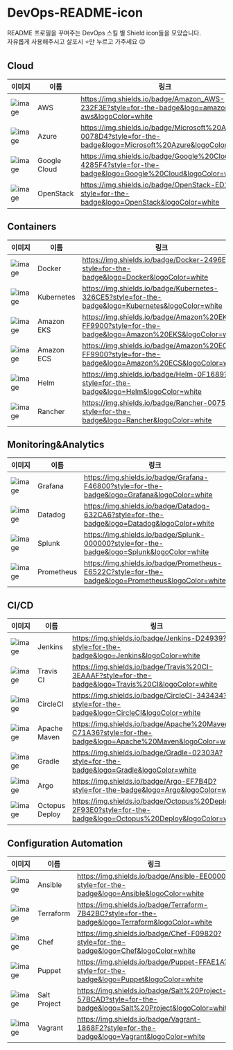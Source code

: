 # DevOps-README-icon
README 프로필을 꾸며주는 DevOps 스킬 별 Shield icon들을 모았습니다.   
자유롭게 사용해주시고 살포시 ⭐️만 누르고 가주세요 😉


## Cloud
|이미지|이름|링크|
|------|---|---|
|![image](https://img.shields.io/badge/Amazon_AWS-232F3E?style=for-the-badge&logo=amazon-aws&logoColor=white)|AWS|https://img.shields.io/badge/Amazon_AWS-232F3E?style=for-the-badge&logo=amazon-aws&logoColor=white|
|![image](https://img.shields.io/badge/Microsoft%20Azure-0078D4?style=for-the-badge&logo=Microsoft%20Azure&logoColor=white)|Azure|https://img.shields.io/badge/Microsoft%20Azure-0078D4?style=for-the-badge&logo=Microsoft%20Azure&logoColor=white|
|![image](https://img.shields.io/badge/Google%20Cloud-4285F4?style=for-the-badge&logo=Google%20Cloud&logoColor=white)|Google Cloud|https://img.shields.io/badge/Google%20Cloud-4285F4?style=for-the-badge&logo=Google%20Cloud&logoColor=white|
|![image](https://img.shields.io/badge/OpenStack-ED1944?style=for-the-badge&logo=OpenStack&logoColor=white)|OpenStack|https://img.shields.io/badge/OpenStack-ED1944?style=for-the-badge&logo=OpenStack&logoColor=white|

## Containers
|이미지|이름|링크|
|------|---|---|
|![image](https://img.shields.io/badge/Docker-2496ED?style=for-the-badge&logo=Docker&logoColor=white)|Docker|https://img.shields.io/badge/Docker-2496ED?style=for-the-badge&logo=Docker&logoColor=white|
|![image](https://img.shields.io/badge/Kubernetes-326CE5?style=for-the-badge&logo=Kubernetes&logoColor=white)|Kubernetes|https://img.shields.io/badge/Kubernetes-326CE5?style=for-the-badge&logo=Kubernetes&logoColor=white|
|![image](https://img.shields.io/badge/Amazon%20EKS-FF9900?style=for-the-badge&logo=Amazon%20EKS&logoColor=white)|Amazon EKS|https://img.shields.io/badge/Amazon%20EKS-FF9900?style=for-the-badge&logo=Amazon%20EKS&logoColor=white|
|![image](https://img.shields.io/badge/Amazon%20ECS-FF9900?style=for-the-badge&logo=Amazon%20ECS&logoColor=white)|Amazon ECS|https://img.shields.io/badge/Amazon%20ECS-FF9900?style=for-the-badge&logo=Amazon%20ECS&logoColor=white|
|![image](https://img.shields.io/badge/Helm-0F1689?style=for-the-badge&logo=Helm&logoColor=white)|Helm|https://img.shields.io/badge/Helm-0F1689?style=for-the-badge&logo=Helm&logoColor=white|
|![image](https://img.shields.io/badge/Rancher-0075A8?style=for-the-badge&logo=Rancher&logoColor=white)|Rancher|https://img.shields.io/badge/Rancher-0075A8?style=for-the-badge&logo=Rancher&logoColor=white|

## Monitoring&Analytics
|이미지|이름|링크|
|------|---|---|
|![image](https://img.shields.io/badge/Grafana-F46800?style=for-the-badge&logo=Grafana&logoColor=white)|Grafana|https://img.shields.io/badge/Grafana-F46800?style=for-the-badge&logo=Grafana&logoColor=white|
|![image](https://img.shields.io/badge/Datadog-632CA6?style=for-the-badge&logo=Datadog&logoColor=white)|Datadog|https://img.shields.io/badge/Datadog-632CA6?style=for-the-badge&logo=Datadog&logoColor=white|
|![image](https://img.shields.io/badge/Splunk-000000?style=for-the-badge&logo=Splunk&logoColor=white)|Splunk|https://img.shields.io/badge/Splunk-000000?style=for-the-badge&logo=Splunk&logoColor=white|
|![image](https://img.shields.io/badge/Prometheus-E6522C?style=for-the-badge&logo=Prometheus&logoColor=white)|Prometheus|https://img.shields.io/badge/Prometheus-E6522C?style=for-the-badge&logo=Prometheus&logoColor=white|

## CI/CD
|이미지|이름|링크|
|------|---|---|
|![image](https://img.shields.io/badge/Jenkins-D24939?style=for-the-badge&logo=Jenkins&logoColor=white)|Jenkins|https://img.shields.io/badge/Jenkins-D24939?style=for-the-badge&logo=Jenkins&logoColor=white|
|![image](https://img.shields.io/badge/Travis%20CI-3EAAAF?style=for-the-badge&logo=Travis%20CI&logoColor=white)|Travis CI|https://img.shields.io/badge/Travis%20CI-3EAAAF?style=for-the-badge&logo=Travis%20CI&logoColor=white|
|![image](https://img.shields.io/badge/CircleCI-343434?style=for-the-badge&logo=CircleCI&logoColor=white)|CircleCI|https://img.shields.io/badge/CircleCI-343434?style=for-the-badge&logo=CircleCI&logoColor=white|
|![image](https://img.shields.io/badge/Apache%20Maven-C71A36?style=for-the-badge&logo=Apache%20Maven&logoColor=white)|Apache Maven|https://img.shields.io/badge/Apache%20Maven-C71A36?style=for-the-badge&logo=Apache%20Maven&logoColor=white|
|![image](https://img.shields.io/badge/Gradle-02303A?style=for-the-badge&logo=Gradle&logoColor=white)|Gradle|https://img.shields.io/badge/Gradle-02303A?style=for-the-badge&logo=Gradle&logoColor=white|
|![image](https://img.shields.io/badge/Argo-EF7B4D?style=for-the-badge&logo=Argo&logoColor=white)|Argo|https://img.shields.io/badge/Argo-EF7B4D?style=for-the-badge&logo=Argo&logoColor=white|
|![image](https://img.shields.io/badge/Octopus%20Deploy-2F93E0?style=for-the-badge&logo=Octopus%20Deploy&logoColor=white)|Octopus Deploy|https://img.shields.io/badge/Octopus%20Deploy-2F93E0?style=for-the-badge&logo=Octopus%20Deploy&logoColor=white|

## Configuration Automation
|이미지|이름|링크|
|------|---|---|
|![image](https://img.shields.io/badge/Ansible-EE0000?style=for-the-badge&logo=Ansible&logoColor=white)|Ansible|https://img.shields.io/badge/Ansible-EE0000?style=for-the-badge&logo=Ansible&logoColor=white|
|![image](https://img.shields.io/badge/Terraform-7B42BC?style=for-the-badge&logo=Terraform&logoColor=white)|Terraform|https://img.shields.io/badge/Terraform-7B42BC?style=for-the-badge&logo=Terraform&logoColor=white|
|![image](https://img.shields.io/badge/Chef-F09820?style=for-the-badge&logo=Chef&logoColor=white)|Chef|https://img.shields.io/badge/Chef-F09820?style=for-the-badge&logo=Chef&logoColor=white|
|![image](https://img.shields.io/badge/Puppet-FFAE1A?style=for-the-badge&logo=Puppet&logoColor=white)|Puppet|https://img.shields.io/badge/Puppet-FFAE1A?style=for-the-badge&logo=Puppet&logoColor=white|
|![image](https://img.shields.io/badge/Salt%20Project-57BCAD?style=for-the-badge&logo=Salt%20Project&logoColor=white)|Salt Project|https://img.shields.io/badge/Salt%20Project-57BCAD?style=for-the-badge&logo=Salt%20Project&logoColor=white|
|![image](https://img.shields.io/badge/Vagrant-1868F2?style=for-the-badge&logo=Vagrant&logoColor=white)|Vagrant|https://img.shields.io/badge/Vagrant-1868F2?style=for-the-badge&logo=Vagrant&logoColor=white|








